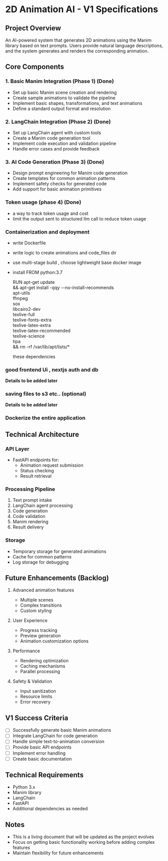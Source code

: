 # 2D Animation AI - V1 Specifications

## Project Overview
An AI-powered system that generates 2D animations using the Manim library based on text prompts. Users provide natural language descriptions, and the system generates and renders the corresponding animation.

## Core Components

### 1. Basic Manim Integration (Phase 1) (Done)
- Set up basic Manim scene creation and rendering
- Create sample animations to validate the pipeline
- Implement basic shapes, transformations, and text animations
- Define a standard output format and resolution

### 2. LangChain Integration (Phase 2) (Done)
- Set up LangChain agent with custom tools
- Create a Manim code generation tool
- Implement code execution and validation pipeline
- Handle error cases and provide feedback

### 3. AI Code Generation (Phase 3) (Done)
- Design prompt engineering for Manim code generation
- Create templates for common animation patterns
- Implement safety checks for generated code
- Add support for basic animation primitives

### Token usage (phase 4) (Done)
- a way to track token usage and cost
- limit the output sent to structured llm call to reduce token usage

### Containerization and deployment
- write Dockerfile
- write logic to create animations and code_files dir
- use multi-stage build , choose lightweight  base docker image
- install  FROM python:3.7

    RUN apt-get update \
    && apt-get install -qqy --no-install-recommends \
        apt-utils \
        ffmpeg \
        sox \
        libcairo2-dev \
        texlive-full \
        texlive-fonts-extra \
        texlive-latex-extra \
        texlive-latex-recommended \
        texlive-science \
        tipa \
    && rm -rf /var/lib/apt/lists/*

   these dependencies 

### good frontend Ui , nextjs auth and db
**Details to be added later**

### saving files to s3 etc.. (optional)
**Details to be added later**

### Dockerize the entire application

## Technical Architecture

### API Layer
- FastAPI endpoints for:
  - Animation request submission
  - Status checking
  - Result retrieval

### Processing Pipeline
1. Text prompt intake
2. LangChain agent processing
3. Code generation
4. Code validation
5. Manim rendering
6. Result delivery

### Storage
- Temporary storage for generated animations
- Cache for common patterns
- Log storage for debugging

## Future Enhancements (Backlog)
1. Advanced animation features
   - Multiple scenes
   - Complex transitions
   - Custom styling
   
2. User Experience
   - Progress tracking
   - Preview generation
   - Animation customization options

3. Performance
   - Rendering optimization
   - Caching mechanisms
   - Parallel processing

4. Safety & Validation
   - Input sanitization
   - Resource limits
   - Error recovery

## V1 Success Criteria
- [ ] Successfully generate basic Manim animations
- [ ] Integrate LangChain for code generation
- [ ] Handle simple text-to-animation conversion
- [ ] Provide basic API endpoints
- [ ] Implement error handling
- [ ] Create basic documentation

## Technical Requirements
- Python 3.x
- Manim library
- LangChain
- FastAPI
- Additional dependencies as needed

## Notes
- This is a living document that will be updated as the project evolves
- Focus on getting basic functionality working before adding complex features
- Maintain flexibility for future enhancements 